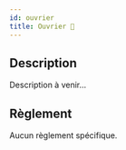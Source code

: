 ```yaml
---
id: ouvrier
title: Ouvrier 👷
---
```


## Description
Description à venir...

## Règlement
Aucun règlement spécifique.